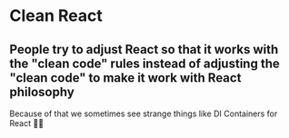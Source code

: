 # Clean React



## People try to adjust React so that it works with the "clean code" rules instead of adjusting the "clean code" to make it work with React philosophy

Because of that we sometimes see strange things like DI Containers for React 🤷‍♂️

